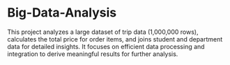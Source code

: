 # Big-Data-Analysis
This project analyzes a large dataset of trip data (1,000,000 rows), calculates the total price for order items, and joins student and department data for detailed insights. It focuses on efficient data processing and integration to derive meaningful results for further analysis.
